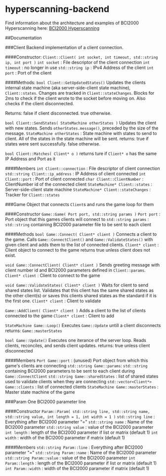 # hyperscanning-backend

Find information about the architecture and examples of BCI2000 Hyperscanning here: [BCI2000 Hyperscanning](https://www.bci2000.org/mediawiki/index.php/BCI2000_Hyperscanning)

##Documentation

###Client
Backend implementation of a client connection.

####Constructor:
`Client::Client( int socket, int timeout, std::string ip, int port )`
`int socket` : File descriptor of the client connection
`int timeout` : no longer in use
`std::string ip` : IPv4 Address of the client
`int port` : Port of the client

####Methods:
`bool Client::GetUpdatedStates()`
Updates the clients internal state machine (aka server-side-client state machine), `Client::states`. Changes are tracked in `Client::stateChanges`. Blocks for 2ms to check if the client wrote to the socket before moving on. Also checks if the client disconnected.

Returns:
false if client disconnected. true otherwise.

`bool Client::SendStates( StateMachine otherStates )`
Updates the client with new states. Sends `otherStates.message()`, preceded by the size of the message.
`StateMachine otherStates` : State machine with states to send to client. All of the states in the state machine will be sent.
returns:
true if states were sent successfully. false otherwise.

`bool Client::Matches( Client* o )`
returns ture if `Client* o` has the same IP Address and Port as it

####Members
`int Client::connection` : File descriptor of client connection
`std::string Client::ip_address` : IP Address of client connected
`int Client::port` : Port of client connected
`char Client::ClientNumber` : ClientNumber id of the connected client
`StateMachine* Client::states` : Server-side-client state machine
`StateMachine* Client::stateChanges` : Tracker for `Client::states`

###Game
Object that connects `Client`s and runs the game loop for them

####Constructor
`Game::Game( Port port, std::string params )`
`Port port` : Port object that this games clients will connect to
`std::string params` : `std::string` containing BCI2000 parameter file to be sent to each client

####Methods
`bool Game::Connect( Client* client )`
Connects a client to the game. Calls `Game::ConnectClient()` and `Game::ValidateStates()` with given client and adds them to the list of connected clients.
`Client* client` : Client object to connect to the game
returns
true unless client does not exist.

`void Game::ConnectClient( Client* client )`
Sends greeting message with client number id and BCI2000 parameters defined in `Client::params`. 
`Client* client` : Client to connect to the game

`void Game::ValidateStates( Client* client )`
Waits for client to send shared states list. Validates that this client has the same shared states as the other client(s) or saves this clients shared states as the standard if it is the first one.
`Client* client` : Client to validate

`Game::AddClient( Client* client )`
Adds a client to the list of clients connected to the game
`Client* client` : Client to add

`StateMachine Game::Loop()`
Executes `Game::Update` untill a client disconnects
returns:
`Game::masterStates`

`bool Game::Update()`
Executes one iterance of the server loop. Reads clients, reconciles, and sends client updates.
returns:
true unless client disconnected

####Members
`Port Game::port` : (unused) Port object from which this game's clients are connecting
`std::string Game::params`: `std::string` containing BCI2000 parameters to be sent to each client during `Game::ConnectClient`
`std::string Game::sharedStates` : list of shared states used to validate clients when they are connecting
`std::vector<Client*> Game::clients` : list of connected clients
`StateMachine Game::masterStates` : Master state machine of the game

###Param
One BCI2000 parameter line

####Constructor
`Param::Param( std::string line, std::string name, std::string value, int length = 1, int width = 1 )`
`std::string line` : Everything after BCI2000 parameter "="
`std::string name` : Name of the BCI2000 parameter
`std::string value` : value of the BCI2000 parameter
`int length` : length of the BCI2000 parameter if list or matrix (default 1)
`int width` : width of the BCI2000 parameter if matrix (default 1)

####Members
`std::string Param::line` : Everything after BCI2000 parameter "="
`std::string Param::name` : Name of the BCI2000 parameter
`std::string Param::value` : value of the BCI2000 parameter
`int Param::length` : length of the BCI2000 parameter if list or matrix (default 1)
`int Param::width` : width of the BCI2000 parameter if matrix (default 1)



